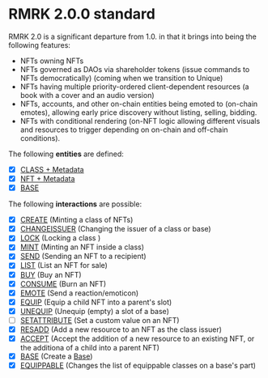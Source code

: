 # RMRK 2.0.0 standard

RMRK 2.0 is a significant departure from 1.0. in that it brings into being the following features:

- NFTs owning NFTs
- NFTs governed as DAOs via shareholder tokens (issue commands to NFTs democratically) (coming when
  we transition to Unique)
- NFTs having multiple priority-ordered client-dependent resources (a book with a cover and an audio
  version)
- NFTs, accounts, and other on-chain entities being emoted to (on-chain emotes), allowing early
  price discovery without listing, selling, bidding.
- NFTs with conditional rendering (on-NFT logic allowing different visuals and resources to trigger
  depending on on-chain and off-chain conditions).

The following **entities** are defined:

- [x] [CLASS + Metadata](entities/nftclass.md)
- [x] [NFT + Metadata](entities/nft.md)
- [x] [BASE](entities/base.md)

The following **interactions** are possible:

- [x] [CREATE](interactions/create.md) (Minting a class of NFTs)
- [x] [CHANGEISSUER](interactions/changeissuer.md) (Changing the issuer of a class or base)
- [x] [LOCK](interactions/lock.md) (Locking a class )
- [x] [MINT](interactions/mint.md) (Minting an NFT inside a class)
- [x] [SEND](interactions/send.md) (Sending an NFT to a recipient)
- [x] [LIST](interactions/list.md) (List an NFT for sale)
- [x] [BUY](interactions/buy.md) (Buy an NFT)
- [x] [CONSUME](interactions/consume.md) (Burn an NFT)
- [x] [EMOTE](interactions/emote.md) (Send a reaction/emoticon)
- [x] [EQUIP](interactions/equip.md) (Equip a child NFT into a parent's slot)
- [x] [UNEQUIP](interactions/unequip.md) (Unequip (empty) a slot of a base)
- [ ] [SETATTRIBUTE](interactions/setattribute.md) (Set a custom value on an NFT)
- [x] [RESADD](interactions/resadd.md) (Add a new resource to an NFT as the class issuer)
- [x] [ACCEPT](interactions/accept.md) (Accept the addition of a new resource to an existing NFT, or
      the additiona of a child into a parent NFT)
- [x] [BASE](interactions/base.md) (Create a [Base](entities/base.md))
- [x] [EQUIPPABLE](interactions/equippable.md) (Changes the list of equippable classes on a base's
      part)
